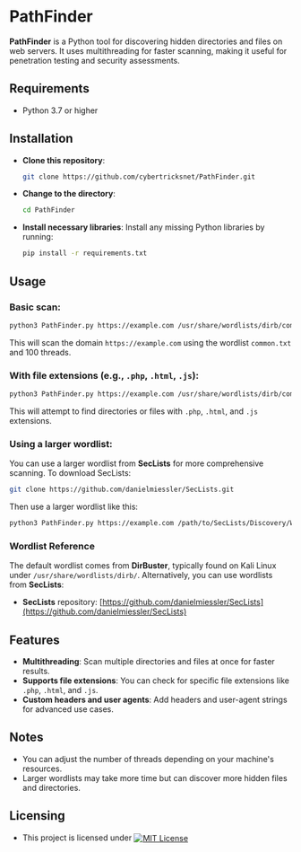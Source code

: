 
# PathFinder

**PathFinder** is a Python tool for discovering hidden directories and files on web servers. It uses multithreading for faster scanning, making it useful for penetration testing and security assessments.

## Requirements
- Python 3.7 or higher

## Installation

- **Clone this repository**:
   ```bash
   git clone https://github.com/cybertricksnet/PathFinder.git
   ```

- **Change to the directory**:
   ```bash
   cd PathFinder
   ```

- **Install necessary libraries**:
   Install any missing Python libraries by running:
   ```bash
   pip install -r requirements.txt
   ```

## Usage

### **Basic scan**:
```bash
python3 PathFinder.py https://example.com /usr/share/wordlists/dirb/common.txt --threads 100
```
This will scan the domain `https://example.com` using the wordlist `common.txt` and 100 threads.

### **With file extensions** (e.g., `.php`, `.html`, `.js`):
```bash
python3 PathFinder.py https://example.com /usr/share/wordlists/dirb/common.txt -e php html js --threads 100
```
This will attempt to find directories or files with `.php`, `.html`, and `.js` extensions.

### **Using a larger wordlist**:
You can use a larger wordlist from **SecLists** for more comprehensive scanning. To download SecLists:
   ```bash
   git clone https://github.com/danielmiessler/SecLists.git
   ```

Then use a larger wordlist like this:
   ```bash
   python3 PathFinder.py https://example.com /path/to/SecLists/Discovery/Web-Content/big.txt --threads 100
   ```

### Wordlist Reference

The default wordlist comes from **DirBuster**, typically found on Kali Linux under `/usr/share/wordlists/dirb/`. Alternatively, you can use wordlists from **SecLists**:

- **SecLists** repository: [https://github.com/danielmiessler/SecLists](https://github.com/danielmiessler/SecLists)

## Features

- **Multithreading**: Scan multiple directories and files at once for faster results.
- **Supports file extensions**: You can check for specific file extensions like `.php`, `.html`, and `.js`.
- **Custom headers and user agents**: Add headers and user-agent strings for advanced use cases.

## Notes

- You can adjust the number of threads depending on your machine's resources.
- Larger wordlists may take more time but can discover more hidden files and directories.

## Licensing

- This project is licensed under <a href="https://opensource.org/licenses/MIT"><img src="https://img.shields.io/badge/license-MIT_License-blue" alt="MIT License" style="vertical-align: middle;"></a>


